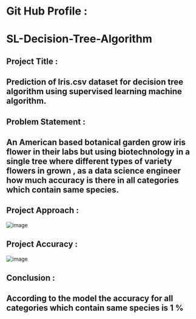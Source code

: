 # **Git Hub Profile** : 

# SL-Decision-Tree-Algorithm

## **Project Title** :
## Prediction of Iris.csv dataset for decision tree algorithm using supervised learning machine algorithm.
## **Problem Statement** : 
## An American based botanical garden grow iris flower in their labs but using biotechnology in a single tree where different types of variety flowers in grown , as a data science engineer how much accuracy is there in all categories which contain same species.
## **Project Approach** :
![image](https://github.com/Whidevil/SL-Decision-Tree-Algorithm/assets/89446089/379fe786-ba31-4492-8af6-112211cd6ee0)
## **Project Accuracy** :
![image](https://github.com/Whidevil/SL-Decision-Tree-Algorithm/assets/89446089/1c57d8ec-b92e-4996-9f19-b6724160b9a2)
## **Conclusion** :
## According to the model the accuracy for all categories which contain same species is 1 %

